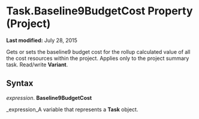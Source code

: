 
# Task.Baseline9BudgetCost Property (Project)

 **Last modified:** July 28, 2015

Gets or sets the baseline9 budget cost for the rollup calculated value of all the cost resources within the project. Applies only to the project summary task. Read/write  **Variant**.

## Syntax

 _expression_. **Baseline9BudgetCost**

 _expression_A variable that represents a  **Task** object.


